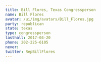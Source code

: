 ```yaml
---
title: Bill Flores, Texas Congressperson
name: Bill Flores
avatar: /ui/img/avatars/Bill_Flores.jpg
party: republican
state: texas
type: congressperson
lasthall: 2017-04-20
phone: 202-225-6105
never: 
twitter: RepBillFlores
---
```

